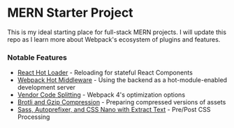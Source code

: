 # MERN Starter Project

This is my ideal starting place for full-stack MERN projects. I will update this repo as I learn more about Webpack's ecosystem of plugins and features.

### Notable Features

* [React Hot Loader](https://github.com/gaearon/react-hot-loader) - Reloading for stateful React Components
* [Webpack Hot Middleware](https://github.com/glenjamin/webpack-hot-middleware) - Using the backend as a hot-module-enabled development server
* [Vendor Code Splitting](https://medium.com/webpack/webpack-4-mode-and-optimization-5423a6bc597a) - Webpack 4's optimization options
* [Brotli and Gzip Compression](https://github.com/mynameiswhm/brotli-webpack-plugin) - Preparing compressed versions of assets
* [Sass, Autoprefixer, and CSS Nano with Extract Text](https://github.com/webpack-contrib/extract-text-webpack-plugin) - Pre/Post CSS Processing
